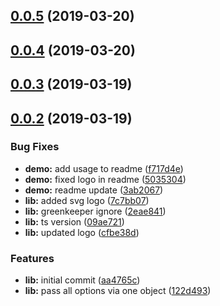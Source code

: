 <a name="0.0.5"></a>
## [0.0.5](https://github.com/michaeldoye/mat-markdown-editor/compare/v0.0.4...v0.0.5) (2019-03-20)



<a name="0.0.4"></a>
## [0.0.4](https://github.com/michaeldoye/mat-markdown-editor/compare/v0.0.3...v0.0.4) (2019-03-20)



<a name="0.0.3"></a>
## [0.0.3](https://github.com/michaeldoye/mat-markdown-editor/compare/v0.0.2...v0.0.3) (2019-03-19)



<a name="0.0.2"></a>
## [0.0.2](https://github.com/michaeldoye/mat-markdown-editor/compare/aa4765c...v0.0.2) (2019-03-19)


### Bug Fixes

* **demo:** add usage to readme ([f717d4e](https://github.com/michaeldoye/mat-markdown-editor/commit/f717d4e))
* **demo:** fixed logo in readme ([5035304](https://github.com/michaeldoye/mat-markdown-editor/commit/5035304))
* **demo:** readme update ([3ab2067](https://github.com/michaeldoye/mat-markdown-editor/commit/3ab2067))
* **lib:** added svg logo ([7c7bb07](https://github.com/michaeldoye/mat-markdown-editor/commit/7c7bb07))
* **lib:** greenkeeper ignore ([2eae841](https://github.com/michaeldoye/mat-markdown-editor/commit/2eae841))
* **lib:** ts version ([09ae721](https://github.com/michaeldoye/mat-markdown-editor/commit/09ae721))
* **lib:** updated logo ([cfbe38d](https://github.com/michaeldoye/mat-markdown-editor/commit/cfbe38d))


### Features

* **lib:** initial commit ([aa4765c](https://github.com/michaeldoye/mat-markdown-editor/commit/aa4765c))
* **lib:** pass all options via one object ([122d493](https://github.com/michaeldoye/mat-markdown-editor/commit/122d493))



